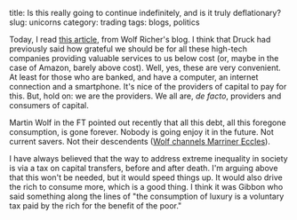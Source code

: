 title: Is this really going to continue indefinitely, and is it truly deflationary?
slug: unicorns
category: trading
tags: blogs, politics


Today, I read 
[this article](https://wolfstreet.com/2020/05/19/what-unicorn-money-sinkholes-actually-disrupt/), from Wolf Richer's blog. 
I think that Druck had previously said how grateful we should be for all these high-tech companies providing 
valuable services to us below cost (or, maybe in the case of Amazon, barely above cost). 
Well, yes, these are very convenient. At least for those who are banked, and have a computer, an internet
connection and a smartphone. It's nice of the providers of capital to pay for this.
But, hold on: we are the providers. We all are, *de facto*, providers and consumers of capital.

Martin Wolf in the FT pointed out recently that all this debt, all this foregone consumption, is gone forever.
Nobody is going enjoy it in the future. Not current savers. Not their descendents ([Wolf channels Marriner Eccles](https://www.ft.com/content/2c5ddbd0-8e09-11ea-9e12-0d4655dbd44f)).

I have always believed that the way to address extreme inequality in society is via a tax on capital transfers,
before and after death. I'm arguing above that this won't be needed, but it would speed things up. 
It would also drive the rich to consume more, which is a good thing. I think it was Gibbon who said 
something along the lines of "the consumption of luxury is a voluntary tax paid by the rich for the benefit of the poor."
